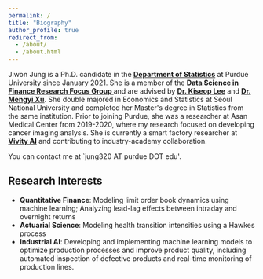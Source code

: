 ```yaml
---
permalink: /
title: "Biography"
author_profile: true
redirect_from: 
  - /about/
  - /about.html
---
```


Jiwon Jung is a Ph.D. candidate in the <a href="https://www.stat.purdue.edu/" target="_blank"> <b>Department of Statistics</b></a> at Purdue University since January 2021. She is a member of the <a href="https://sites.google.com/view/purdue-dsfi/home" target="_blank"> <b>Data Science in Finance Research Focus Group </b></a> and are advised by <a href="https://www.stat.purdue.edu/~kiseop/" target="_blank"><b>Dr. Kiseop Lee</b></a> and <a href="https://sites.google.com/view/mxu/home?_ga=2.50296166.1710331856.1676529185-1031281822.1663908437" target="_blank"><b> Dr. Mengyi Xu</b></a>. 
      She double majored in Economics and Statistics at Seoul National University and completed her Master's degree in Statistics from the same institution. Prior to joining Purdue, she was a researcher at Asan Medical Center from 2019-2020, where my research focused on developing cancer imaging analysis. She is currently a smart factory researcher at <a href=" https://vivity.ai/" target="_blank"><b>Vivity AI</b></a> and contributing to industry-academy collaboration.

  You can contact me at `jung320 AT purdue DOT edu'.
      
Research Interests
------
* <b>Quantitative Finance</b>: Modeling limit order book dynamics using machine learning; Analyzing lead-lag effects between intraday and overnight returns  
* <b>Actuarial Science</b>: Modeling health transition intensities using a Hawkes process  
* <b>Industrial AI</b>: Developing and implementing machine learning models to optimize production processes and improve product quality, including automated inspection of defective products and real-time monitoring of production lines. 
 

